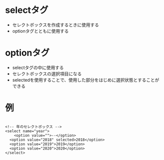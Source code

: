 # selectタグ
- セレクトボックスを作成するときに使用する
- optionタグとともに使用する


# optionタグ
- selectタグの中に使用する
- セレクトボックスの選択項目になる
- selectedを使用することで、使用した部分をはじめに選択状態とすることができる

# 例

```

<!-- 年のセレクトボックス -->
<select name="year">
	<option value="">--</option>
  <option value="2018" selected>2018</option>
  <option value="2019">2019</option>
  <option value="2020">2020</option>
</select>


```
